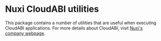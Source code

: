 # Nuxi CloudABI utilities

This package contains a number of utilities that are useful when
executing CloudABI applications. For more details about CloudABI, visit
[Nuxi's company webpage](https://nuxi.nl/).
